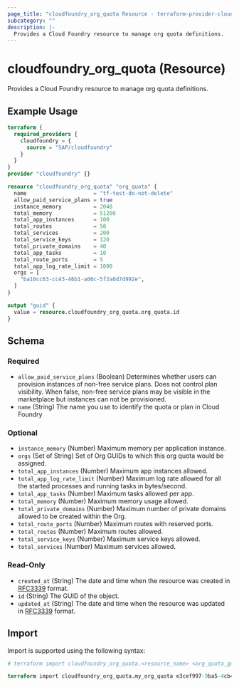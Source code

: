 ```yaml
---
page_title: "cloudfoundry_org_quota Resource - terraform-provider-cloudfoundry"
subcategory: ""
description: |-
  Provides a Cloud Foundry resource to manage org quota definitions.
---
```


# cloudfoundry_org_quota (Resource)

Provides a Cloud Foundry resource to manage org quota definitions.

## Example Usage

```terraform
terraform {
  required_providers {
    cloudfoundry = {
      source = "SAP/cloudfoundry"
    }
  }
}
provider "cloudfoundry" {}

resource "cloudfoundry_org_quota" "org_quota" {
  name                     = "tf-test-do-not-delete"
  allow_paid_service_plans = true
  instance_memory          = 2048
  total_memory             = 51200
  total_app_instances      = 100
  total_routes             = 50
  total_services           = 200
  total_service_keys       = 120
  total_private_domains    = 40
  total_app_tasks          = 10
  total_route_ports        = 5
  total_app_log_rate_limit = 1000
  orgs = [
    "ba10cc63-cc43-46b1-a00c-5f2a0d7d992e",
  ]
}

output "guid" {
  value = resource.cloudfoundry_org_quota.org_quota.id
}
```

<!-- schema generated by tfplugindocs -->
## Schema

### Required

- `allow_paid_service_plans` (Boolean) Determines whether users can provision instances of non-free service plans. Does not control plan visibility. When false, non-free service plans may be visible in the marketplace but instances can not be provisioned.
- `name` (String) The name you use to identify the quota or plan in Cloud Foundry

### Optional

- `instance_memory` (Number) Maximum memory per application instance.
- `orgs` (Set of String) Set of Org GUIDs to which this org quota would be assigned.
- `total_app_instances` (Number) Maximum app instances allowed.
- `total_app_log_rate_limit` (Number) Maximum log rate allowed for all the started processes and running tasks in bytes/second.
- `total_app_tasks` (Number) Maximum tasks allowed per app.
- `total_memory` (Number) Maximum memory usage allowed.
- `total_private_domains` (Number) Maximum number of private domains allowed to be created within the Org.
- `total_route_ports` (Number) Maximum routes with reserved ports.
- `total_routes` (Number) Maximum routes allowed.
- `total_service_keys` (Number) Maximum service keys allowed.
- `total_services` (Number) Maximum services allowed.

### Read-Only

- `created_at` (String) The date and time when the resource was created in [RFC3339](https://www.ietf.org/rfc/rfc3339.txt) format.
- `id` (String) The GUID of the object.
- `updated_at` (String) The date and time when the resource was updated in [RFC3339](https://www.ietf.org/rfc/rfc3339.txt) format.

## Import

Import is supported using the following syntax:

```terraform
# terraform import cloudfoundry_org_quota.<resource_name> <org_quota_guid>

terraform import cloudfoundry_org_quota.my_org_quota e3cef997-9ba5-4cb4-b25b-c79faa81a33f
```